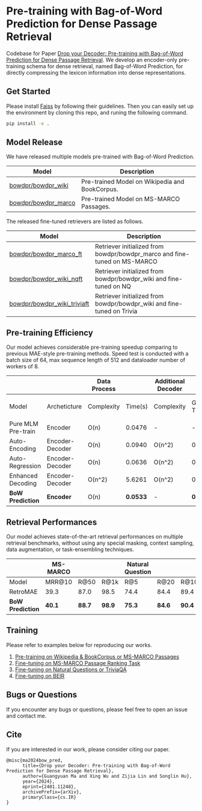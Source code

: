 # Pre-training with Bag-of-Word Prediction for Dense Passage Retrieval
Codebase for Paper [Drop your Decoder: Pre-training with Bag-of-Word Prediction for Dense Passage Retrieval](https://arxiv.org/abs/2401.11248). We develop an encoder-only pre-training schema for dense retrieval, named Bag-of-Word Prediction, for directly compressing the lexicon information into dense representations. 

## Get Started
Please install [Faiss](https://github.com/facebookresearch/faiss/blob/main/INSTALL.md) by following their guidelines. Then you can easily set up the environment by cloning this repo, and runing the following command.

```bash
pip install -e .
```

## Model Release
We have released multiple models pre-trained with Bag-of-Word Prediction. 

| Model               | Description                                     |
|---------------------|-------------------------------------------------|
| [bowdpr/bowdpr_wiki](https://huggingface.co/bowdpr/bowdpr_wiki)  | Pre-trained Model on Wikipedia and BookCorpus.  |
| [bowdpr/bowdpr_marco](https://huggingface.co/bowdpr/bowdpr_marco) | Pre-trained Model on MS-MARCO Passages.         |

The released fine-tuned retrievers are listed as follows.

| Model                       | Description                                                                |
|-----------------------------|----------------------------------------------------------------------------|
| [bowdpr/bowdpr_marco_ft](https://huggingface.co/bowdpr/bowdpr_marco_ft)      | Retriever initialized from bowdpr/bowdpr_marco and fine-tuned on MS-MARCO  |
| [bowdpr/bowdpr_wiki_nqft](https://huggingface.co/bowdpr/bowdpr_wiki_nqft)     | Retriever initialized from bowdpr/bowdpr_wiki and fine-tuned on NQ         |
| [bowdpr/bowdpr_wiki_triviaft](https://huggingface.co/bowdpr/bowdpr_wiki_triviaft) | Retriever initialized from bowdpr/bowdpr_wiki and fine-tuned on Trivia     |



## Pre-training Efficiency
Our model achieves considerable pre-training speedup comparing to previous MAE-style pre-training methods. Speed test is conducted with a batch size of 64, max sequence length of 512 and dataloader number of workers of 8.

|                   |                 | Data Process |         | Additional Decoder |             | Training Speed    |               |
|-------------------|-----------------|--------------|---------|--------------------|-------------|-------------------|---------------|
| Model             | Archeticture    | Complexity   | Time(s) | Complexity         | GPU Time(s) | Sample per second | Degeneration  |
| Pure MLM Pre-train | Encoder         | O(n)         | 0.0476  | -                  | -           | 269.708           | -             |
| Auto-Encoding     | Encoder-Decoder | O(n)         | 0.0940  | O(n^2)             | 0.0013      | 222.658           | 17.4%         |
| Auto-Regression   | Encoder-Decoder | O(n)         | 0.0636  | O(n^2)             | 0.0030      | 215.136           | 20.2%         |
| Enhanced Decoding | Encoder-Decoder | O(n^2)       | 5.6261  | O(n^2)             | 0.0012      | 85.797            | 68.2%         |
| **BoW Prediction**    | **Encoder**         | O(n)         | **0.0533**  | -                  | **0.0002**      | **266.359**           | **1.2%**          |

## Retrieval Performances
Our model achieves state-of-the-art retrieval performances on multiple retrieval benchmarks, without using any special masking, context sampling, data augmentation, or task-ensembling techniques.

|                | MS-MARCO |       |       | Natural Question |       |       | Trivia QA |       |        |
|----------------|----------|-------|-------|------------------|-------|-------|-----------|-------|--------|
| Model          | MRR@10   | R@50  | R@1k  | R@5              | R@20  | R@100 | R@5       | R@20  | R@100  |
| RetroMAE       | 39.3     | 87.0  | 98.5  | 74.4             | 84.4  | 89.4  | 78.9      | 84.5  | 88.0   |
| **BoW Prediction** | **40.1**     | **88.7**  | **98.9**  | **75.3**             | **84.6**  | **90.4**  | **79.4**      | **84.9**  | **88.0**   |

## Training
Please refer to examples below for reproducing our works.
1. [Pre-training on Wikipedia & BookCorpus or MS-MARCO Passages](examples/pretrain/README.md)
2. [Fine-tuning on MS-MARCO Passage Ranking Task](examples/finetune/msmarco/README.md)
3. [Fine-tuning on Natural Questions or TriviaQA](examples/finetune/qa/README.md)
4. [Fine-tuning on BEIR](examples/finetune/beir/README.md)


## Bugs or Questions
If you encounter any bugs or questions, please feel free to open an issue and contact me.

## Cite
If you are interested in our work, please consider citing our paper.

```
@misc{ma2024bow_pred,
      title={Drop your Decoder: Pre-training with Bag-of-Word Prediction for Dense Passage Retrieval}, 
      author={Guangyuan Ma and Xing Wu and Zijia Lin and Songlin Hu},
      year={2024},
      eprint={2401.11248},
      archivePrefix={arXiv},
      primaryClass={cs.IR}
}

```


